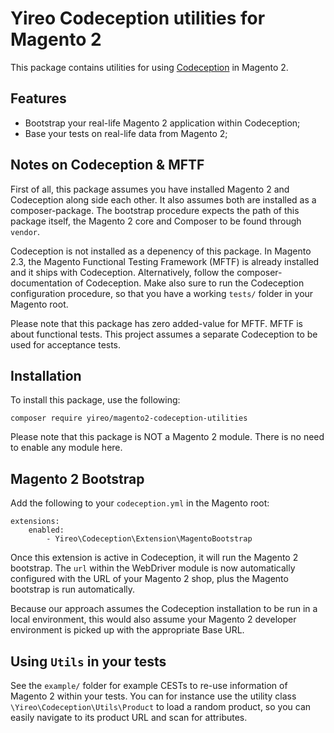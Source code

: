 # Yireo Codeception utilities for Magento 2
This package contains utilities for using [Codeception](https://codeception.com/) in Magento 2.

## Features
- Bootstrap your real-life Magento 2 application within Codeception;
- Base your tests on real-life data from Magento 2;

## Notes on Codeception & MFTF
First of all, this package assumes you have installed Magento 2 and Codeception along side each other. It also assumes both are installed as a composer-package. The bootstrap procedure expects the path of this package itself, the Magento 2 core and Composer to be found through `vendor`.

Codeception is not installed as a depenency of this package. In Magento 2.3, the Magento Functional Testing Framework (MFTF) is already installed and it ships with Codeception. Alternatively, follow the composer-documentation of Codeception. Make also sure to run the Codeception configuration procedure, so that you have a working `tests/` folder in your Magento root.

Please note that this package has zero added-value for MFTF. MFTF is about functional tests. This project assumes a separate Codeception to be used for acceptance tests.

## Installation
To install this package, use the following:

    composer require yireo/magento2-codeception-utilities

Please note that this package is NOT a Magento 2 module. There is no need to enable any module here.

## Magento 2 Bootstrap
Add the following to your `codeception.yml` in the Magento root:

    extensions:
        enabled:
            - Yireo\Codeception\Extension\MagentoBootstrap

Once this extension is active in Codeception, it will run the Magento 2 bootstrap. The `url` within the WebDriver module is now automatically configured with the URL of your Magento 2 shop, plus the Magento bootstrap is run automatically.

Because our approach assumes the Codeception installation to be run in a local environment, this would also assume your Magento 2 developer environment is picked up with the appropriate Base URL. 

## Using `Utils` in your tests
See the `example/` folder for example CESTs to re-use information of Magento 2 within your tests. You can for instance use the utility class `\Yireo\Codeception\Utils\Product` to load a random product, so you can easily navigate to its product URL and scan for attributes. 